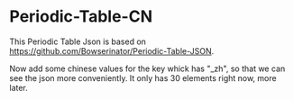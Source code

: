 # Periodic-Table-CN
This Periodic Table Json is based on https://github.com/Bowserinator/Periodic-Table-JSON.


Now add some chinese values for the key whick has "_zh", so that we can see the json more conveniently.
It only has 30 elements right now, more later.
